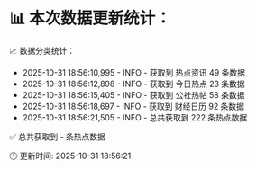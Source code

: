 📊 本次数据更新统计：
==========================

📈 数据分类统计：
- 2025-10-31 18:56:10,995 - INFO - 获取到 热点资讯 49 条数据
- 2025-10-31 18:56:12,898 - INFO - 获取到 今日热点 23 条数据
- 2025-10-31 18:56:15,405 - INFO - 获取到 公社热帖 58 条数据
- 2025-10-31 18:56:18,697 - INFO - 获取到 财经日历 92 条数据
- 2025-10-31 18:56:21,505 - INFO - 总共获取到 222 条热点数据

✅ 总共获取到 - 条热点数据

🕐 更新时间: 2025-10-31 18:56:21
